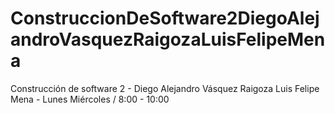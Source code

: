 # ConstruccionDeSoftware2DiegoAlejandroVasquezRaigozaLuisFelipeMena
Construcción de software 2 - Diego Alejandro Vásquez Raigoza Luis Felipe Mena - Lunes Miércoles / 8:00 - 10:00
